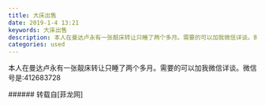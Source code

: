 ```yaml
---
title: 大床出售
date: 2019-1-4 13:21
keywords: 大床出售
description: 本人在曼达卢永有一张靓床转让只睡了两个多月。需要的可以加我微信详谈。微信号是:412683728
categories: used
---
```

<td class="t_f" id="postmessage_2613861">

本人在曼达卢永有一张靓床转让只睡了两个多月。需要的可以加我微信详谈。微信号是:412683728<br/>
</td>
###### 转载自[菲龙网]